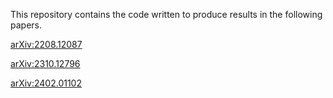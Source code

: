 This repository contains the code written to produce results in the following papers.

[arXiv:2208.12087](https://arxiv.org/abs/2208.12087)

[arXiv:2310.12796](https://arxiv.org/abs/2310.12796)

[arXiv:2402.01102](https://arxiv.org/abs/2402.01102)
